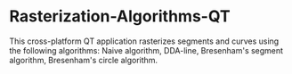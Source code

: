 # Rasterization-Algorithms-QT
This cross-platform QT application rasterizes segments and curves using the following algorithms: Naive algorithm, DDA-line, Bresenham's segment algorithm, Bresenham's circle algorithm.
